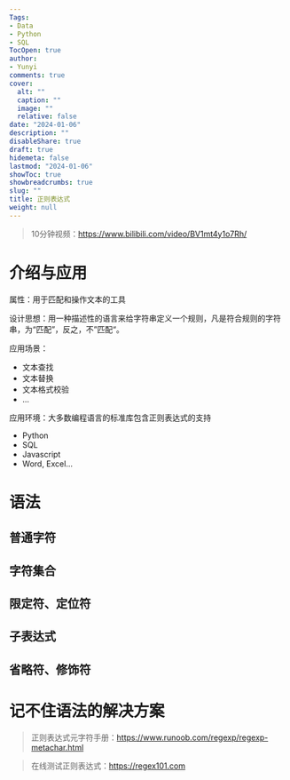 ```yaml
---
Tags:
- Data
- Python
- SQL
TocOpen: true
author:
- Yunyi
comments: true
cover:
  alt: ""
  caption: ""
  image: ""
  relative: false
date: "2024-01-06"
description: ""
disableShare: true
draft: true
hidemeta: false
lastmod: "2024-01-06"
showToc: true
showbreadcrumbs: true
slug: ""
title: 正则表达式
weight: null
---
```



> 10分钟视频：https://www.bilibili.com/video/BV1mt4y1o7Rh/

# 介绍与应用 
属性：用于匹配和操作文本的工具

设计思想：用一种描述性的语言来给字符串定义一个规则，凡是符合规则的字符串，为“匹配”，反之，不”匹配“。

应用场景：
- 文本查找
- 文本替换
- 文本格式校验
- ...

应用环境：大多数编程语言的标准库包含正则表达式的支持
- Python
- SQL
- Javascript
- Word, Excel... 

# 语法
## 普通字符

## 字符集合

## 限定符、定位符

## 子表达式

## 省略符、修饰符

# 记不住语法的解决方案


> 正则表达式元字符手册：https://www.runoob.com/regexp/regexp-metachar.html

> 在线测试正则表达式：https://regex101.com